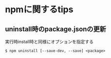 # npmに関するtips

## uninstall時のpackage.jsonの更新
実行時install時と同様にオプションを指定する
```
$ npm uninstall [--save-dev, --save] <package>
```